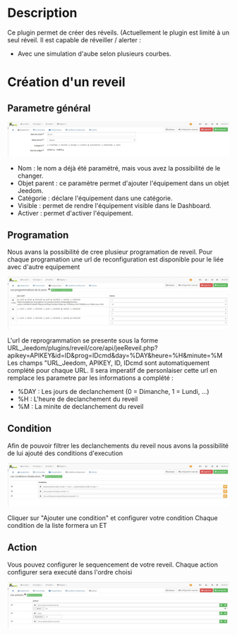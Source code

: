Description
==========
Ce plugin permet de créer des réveils. (Actuellement le plugin est limité à un seul réveil.
Il est capable de réveiller / alerter :
* Avec une simulation d'aube selon plusieurs courbes.

Création d'un reveil
==========  

Parametre général
---

![introduction01](../images/ConfigurationGeneral.jpg)   

* Nom  : le nom a déjà été paramétré, mais vous avez la possibilité de le changer.      
* Objet parent : ce paramètre permet d'ajouter l'équipement dans un objet Jeedom.       
* Catégorie : déclare l'équipement dans une catégorie.      
* Visible : permet de rendre l'équipement visible dans le Dashboard.        
* Activer : permet d'activer l'équipement.      

Programation
---
Nous avans la possibilité de cree plusieur programation de reveil.
Pour chaque programation une url de reconfiguration est disponible pour le liée avec d'autre equipement

![introduction01](../images/ConfigurationProgramation.jpg)  

L'url de reprogrammation se presente sous la forme
URL_Jeedom/plugins/reveil/core/api/jeeReveil.php?apikey=APIKEY&id=ID&prog=IDcmd&day=%DAY&heure=%H&minute=%M
Les champs "URL_Jeedom, APIKEY, ID, IDcmd sont automatiquement complété pour chaque URL.
Il sera imperatif de personlaiser cette url en remplace les parametre par les informations a complété :

- %DAY : Les jours de declanchement (0 = Dimanche, 1 = Lundi, ...)
- %H : L'heure de declanchement du reveil
- %M : La minite de declanchement du reveil

Condition
---
Afin de pouvoir filtrer les declanchements du reveil nous avons la possibilité de lui ajouté des conditions d'execution

![introduction01](../images/ConfigurationCondition.jpg)

Cliquer sur "Ajouter une condition" et configurer votre condition
Chaque condition de la liste formera un ET

Action
---
Vous pouvez configurer le sequencement de votre reveil.
Chaque action configurer sera executé dans l'ordre choisi

![introduction01](../images/ConfigurationAction.jpg)
